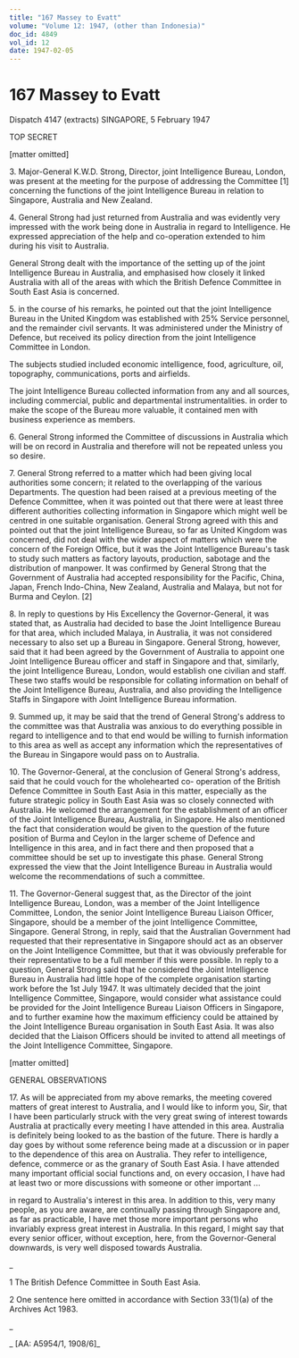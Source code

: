 ```yaml
---
title: "167 Massey to Evatt"
volume: "Volume 12: 1947, (other than Indonesia)"
doc_id: 4849
vol_id: 12
date: 1947-02-05
---
```


# 167 Massey to Evatt

Dispatch 4147 (extracts) SINGAPORE, 5 February 1947

TOP SECRET

[matter omitted]

3\. Major-General K.W.D. Strong, Director, joint Intelligence Bureau, London, was present at the meeting for the purpose of addressing the Committee [1] concerning the functions of the joint Intelligence Bureau in relation to Singapore, Australia and New Zealand.

4\. General Strong had just returned from Australia and was evidently very impressed with the work being done in Australia in regard to Intelligence. He expressed appreciation of the help and co-operation extended to him during his visit to Australia.

General Strong dealt with the importance of the setting up of the joint Intelligence Bureau in Australia, and emphasised how closely it linked Australia with all of the areas with which the British Defence Committee in South East Asia is concerned.

5\. in the course of his remarks, he pointed out that the joint Intelligence Bureau in the United Kingdom was established with 25% Service personnel, and the remainder civil servants. It was administered under the Ministry of Defence, but received its policy direction from the joint Intelligence Committee in London.

The subjects studied included economic intelligence, food, agriculture, oil, topography, communications, ports and airfields.

The joint Intelligence Bureau collected information from any and all sources, including commercial, public and departmental instrumentalities. in order to make the scope of the Bureau more valuable, it contained men with business experience as members.

6\. General Strong informed the Committee of discussions in Australia which will be on record in Australia and therefore will not be repeated unless you so desire.

7\. General Strong referred to a matter which had been giving local authorities some concern; it related to the overlapping of the various Departments. The question had been raised at a previous meeting of the Defence Committee, when it was pointed out that there were at least three different authorities collecting information in Singapore which might well be centred in one suitable organisation. General Strong agreed with this and pointed out that the joint Intelligence Bureau, so far as United Kingdom was concerned, did not deal with the wider aspect of matters which were the concern of the Foreign Office, but it was the Joint Intelligence Bureau's task to study such matters as factory layouts, production, sabotage and the distribution of manpower. It was confirmed by General Strong that the Government of Australia had accepted responsibility for the Pacific, China, Japan, French Indo-China, New Zealand, Australia and Malaya, but not for Burma and Ceylon. [2]

8\. In reply to questions by His Excellency the Governor-General, it was stated that, as Australia had decided to base the Joint Intelligence Bureau for that area, which included Malaya, in Australia, it was not considered necessary to also set up a Bureau in Singapore. General Strong, however, said that it had been agreed by the Government of Australia to appoint one Joint Intelligence Bureau officer and staff in Singapore and that, similarly, the joint Intelligence Bureau, London, would establish one civilian and staff. These two staffs would be responsible for collating information on behalf of the Joint Intelligence Bureau, Australia, and also providing the Intelligence Staffs in Singapore with Joint Intelligence Bureau information.

9\. Summed up, it may be said that the trend of General Strong's address to the committee was that Australia was anxious to do everything possible in regard to intelligence and to that end would be willing to furnish information to this area as well as accept any information which the representatives of the Bureau in Singapore would pass on to Australia.

10\. The Governor-General, at the conclusion of General Strong's address, said that he could vouch for the wholehearted co- operation of the British Defence Committee in South East Asia in this matter, especially as the future strategic policy in South East Asia was so closely connected with Australia. He welcomed the arrangement for the establishment of an officer of the Joint Intelligence Bureau, Australia, in Singapore. He also mentioned the fact that consideration would be given to the question of the future position of Burma and Ceylon in the larger scheme of Defence and Intelligence in this area, and in fact there and then proposed that a committee should be set up to investigate this phase. General Strong expressed the view that the Joint Intelligence Bureau in Australia would welcome the recommendations of such a committee.

11\. The Governor-General suggest that, as the Director of the joint Intelligence Bureau, London, was a member of the Joint Intelligence Committee, London, the senior Joint Intelligence Bureau Liaison Officer, Singapore, should be a member of the joint Intelligence Committee, Singapore. General Strong, in reply, said that the Australian Government had requested that their representative in Singapore should act as an observer on the Joint Intelligence Committee, but that it was obviously preferable for their representative to be a full member if this were possible. In reply to a question, General Strong said that he considered the Joint Intelligence Bureau in Australia had little hope of the complete organisation starting work before the 1st July 1947. It was ultimately decided that the joint Intelligence Committee, Singapore, would consider what assistance could be provided for the Joint Intelligence Bureau Liaison Officers in Singapore, and to further examine how the maximum efficiency could be attained by the Joint Intelligence Bureau organisation in South East Asia. It was also decided that the Liaison Officers should be invited to attend all meetings of the Joint Intelligence Committee, Singapore.

[matter omitted]

GENERAL OBSERVATIONS

17\. As will be appreciated from my above remarks, the meeting covered matters of great interest to Australia, and I would like to inform you, Sir, that I have been particularly struck with the very great swing of interest towards Australia at practically every meeting I have attended in this area. Australia is definitely being looked to as the bastion of the future. There is hardly a day goes by without some reference being made at a discussion or in paper to the dependence of this area on Australia. They refer to intelligence, defence, commerce or as the granary of South East Asia. I have attended many important official social functions and, on every occasion, I have had at least two or more discussions with someone or other important ...

in regard to Australia's interest in this area. In addition to this, very many people, as you are aware, are continually passing through Singapore and, as far as practicable, I have met those more important persons who invariably express great interest in Australia. In this regard, I might say that every senior officer, without exception, here, from the Governor-General downwards, is very well disposed towards Australia.

_

1 The British Defence Committee in South East Asia.

2 One sentence here omitted in accordance with Section 33(1)(a) of the Archives Act 1983.

_

_ [AA: A5954/1, 1908/6]_
